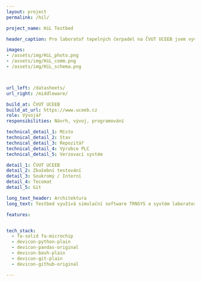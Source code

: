 ```yaml
---
layout: project
permalink: /hil/

project_name: HiL Testbed

header_caption: Pro laboratoř tepelných čerpadel na ČVUT UCEEB jsem vyvíjela Hardware-in-the-Loop testbed pro testování tepelných čerpadel a jejich regulátorů. HiL testbed využívá simulační software TRNSYS a emulátory vytápění a přípravy teplé vody k dynamickému emulování skutečných podmínek nasazení tepelného čerpadla v reálné budově.

images: 
- /assets/img/HiL_photo.png
- /assets/img/HiL_comm.png
- /assets/img/HiL_schema.png



url_left: /datasheets/
url_right: /middleware/

build_at: ČVUT UCEEB
build_at_url: https://www.uceeb.cz
role: Vývojář
responsibilities: Návrh, vývoj, programování

technical_detail_1: Místo
technical_detail_2: Stav
technical_detail_3: Repozitář
technical_detail_4: Výrobce PLC
technical_detail_5: Verzovací systém

detail_1: ČVUT UCEEB
detail_2: Zkušební testování
detail_3: Soukromý / Interní
detail_4: Tecomat
detail_5: Git

long_text_header: Architektura
long_text: Testbed využívá simulační software TRNSYS a systém laboratoře tepelných čerpadel rozšířený o emulátory vytápění a přípravy teplé vody. Fyzická vrstva zahrnuje laboratorní pracovní stanici, který komunikuje přes Ethernet s několika připojenými PLC. Na stanici je v provozu simulační program, komunikační middleware a dedikovaný HTTP server. Komunikaci mezi simulačním programem a PLC zajišťuje Python komunikační middleware vyvinutý na míru testbedu. Middleware využívá knihovnu CFFI pro výměnu dat se simulačním jádrem napsaným ve Fortranu. Během inicializace simulace se v middleware otevírají ModBus klienti, což zajišťuje následný přenos dat z middlewaru do jednotlivých PLC prostřednictvím protokolu ModBus TCP/IP. Každé PLC funguje jako samostatný ModBus server.

features:


tech_stack:
  - fa-solid fa-microchip
  - devicon-python-plain
  - devicon-pandas-original
  - devicon-bash-plain
  - devicon-git-plain
  - devicon-github-original

---
```

